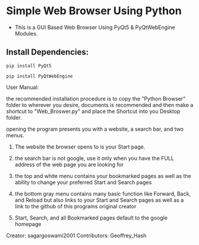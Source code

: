 # Simple Web Browser Using Python
- This is a GUI Based Web Browser Using PyQt5 &amp; PyQtWebEngine Modules.

## Install Dependencies:
```
pip install PyQt5
```
```
pip install PyQtWebEngine
```

User Manual:

the recommended installation procedure is to copy the "Python Browser" folder to wherever you desire, documents is recommended
and then make a shortcut to "Web_Broswer.py" and place the Shortcut into you Desktop folder.

opening the program presents you with a website, a search bar, and two menus.

1. The website the browser opens to is your Start page.

2. the search bar is not google, use it only when you have the FULL address of the web page you are looking for

3. the top and white menu contains your bookmarked pages as well as the ability to change your preferred Start and Search pages

4. the bottom gray menu contains many basic function like Forward, Back, and Reload but also links to your Start and Search pages
as well as a link to the github of this programs original creator

5. Start, Search, and all Bookmarked pages default to the google homepage

Creator: sagargoswami2001
Contributors: Geoffrey_Hash
